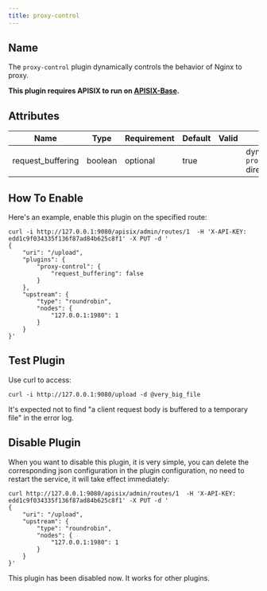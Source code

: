 ```yaml
---
title: proxy-control
---
```


<!--
#
# Licensed to the Apache Software Foundation (ASF) under one or more
# contributor license agreements.  See the NOTICE file distributed with
# this work for additional information regarding copyright ownership.
# The ASF licenses this file to You under the Apache License, Version 2.0
# (the "License"); you may not use this file except in compliance with
# the License.  You may obtain a copy of the License at
#
#     http://www.apache.org/licenses/LICENSE-2.0
#
# Unless required by applicable law or agreed to in writing, software
# distributed under the License is distributed on an "AS IS" BASIS,
# WITHOUT WARRANTIES OR CONDITIONS OF ANY KIND, either express or implied.
# See the License for the specific language governing permissions and
# limitations under the License.
#
-->

## Name

The `proxy-control` plugin dynamically controls the behavior of Nginx to proxy.

**This plugin requires APISIX to run on [APISIX-Base](../how-to-build.md#step-6-build-openresty-for-apache-apisix).**

## Attributes

| Name      | Type          | Requirement | Default    | Valid                                                                    | Description                                                                                                                                         |
| --------- | ------------- | ----------- | ---------- | ------------------------------------------------------------------------ | --------------------------------------------------------------------------------------------------------------------------------------------------- |
| request_buffering | boolean        | optional    |  true            |  | dynamically set the `proxy_request_buffering` directive |

## How To Enable

Here's an example, enable this plugin on the specified route:

```shell
curl -i http://127.0.0.1:9080/apisix/admin/routes/1  -H 'X-API-KEY: edd1c9f034335f136f87ad84b625c8f1' -X PUT -d '
{
    "uri": "/upload",
    "plugins": {
        "proxy-control": {
            "request_buffering": false
        }
    },
    "upstream": {
        "type": "roundrobin",
        "nodes": {
            "127.0.0.1:1980": 1
        }
    }
}'
```

## Test Plugin

Use curl to access:

```shell
curl -i http://127.0.0.1:9080/upload -d @very_big_file
```

It's expected not to find "a client request body is buffered to a temporary file" in the error log.

## Disable Plugin

When you want to disable this plugin, it is very simple,
you can delete the corresponding json configuration in the plugin configuration,
no need to restart the service, it will take effect immediately:

```shell
curl http://127.0.0.1:9080/apisix/admin/routes/1  -H 'X-API-KEY: edd1c9f034335f136f87ad84b625c8f1' -X PUT -d '
{
    "uri": "/upload",
    "upstream": {
        "type": "roundrobin",
        "nodes": {
            "127.0.0.1:1980": 1
        }
    }
}'
```

This plugin has been disabled now. It works for other plugins.
